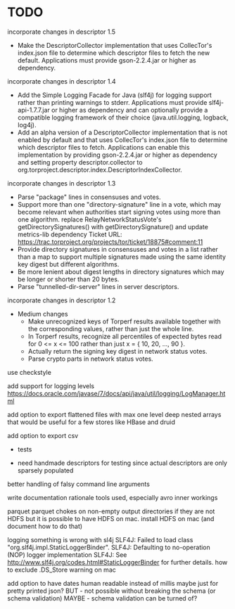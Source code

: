 # TODO


incorporate changes in descriptor 1.5
   - Make the DescriptorCollector implementation that uses CollecTor's
     index.json file to determine which descriptor files to fetch the
     new default.  Applications must provide gson-2.2.4.jar or higher
     as dependency.


incorporate changes in descriptor 1.4
   - Add the Simple Logging Facade for Java (slf4j) for logging
     support rather than printing warnings to stderr.  Applications
     must provide slf4j-api-1.7.7.jar or higher as dependency and can
     optionally provide a compatible logging framework of their choice
     (java.util.logging, logback, log4j).
   - Add an alpha version of a DescriptorCollector implementation that
     is not enabled by default and that uses CollecTor's index.json
     file to determine which descriptor files to fetch.  Applications
     can enable this implementation by providing gson-2.2.4.jar or
     higher as dependency and setting property descriptor.collector to
     org.torproject.descriptor.index.DescriptorIndexCollector.


incorporate changes in descriptor 1.3
   - Parse "package" lines in consensuses and votes.
   - Support more than one "directory-signature" line in a vote, which
     may become relevant when authorities start signing votes using
     more than one algorithm.
        replace RelayNetworkStatusVote's getDirectorySignatures() with
        getDirectorySignature() and update metrics-lib dependency
        Ticket URL: <https://trac.torproject.org/projects/tor/ticket/18875#comment:11>
   - Provide directory signatures in consensuses and votes in a list
     rather than a map to support multiple signatures made using the
     same identity key digest but different algorithms.
   - Be more lenient about digest lengths in directory signatures
     which may be longer or shorter than 20 bytes.
   - Parse "tunnelled-dir-server" lines in server descriptors.
   

incorporate changes in descriptor 1.2
 * Medium changes
   - Make unrecognized keys of Torperf results available together with
     the corresponding values, rather than just the whole line.
   - In Torperf results, recognize all percentiles of expected bytes
     read for 0 <= x <= 100 rather than just x = { 10, 20, ..., 90 }.
   - Actually return the signing key digest in network status votes.
   - Parse crypto parts in network status votes.

use checkstyle

add support for logging levels
  https://docs.oracle.com/javase/7/docs/api/java/util/logging/LogManager.html
  
add option to export flattened files with max one level deep nested arrays
  that would be useful for a few stores like HBase and druid
  
add option to export csv
  
*  tests
  + need handmade descriptors for testing 
    since actual descriptors are only sparsely populated
  
better handling of falsy command line arguments

write documentation
  rationale
  tools used, especially avro
  inner workings
    
parquet
  parquet chokes on non-empty output directories if they are not HDFS
  but it is possible to have HDFS on mac.
  install HDFS on mac (and document how to do that)  
 
logging
  something is wrong with sl4j
    SLF4J: Failed to load class "org.slf4j.impl.StaticLoggerBinder".
    SLF4J: Defaulting to no-operation (NOP) logger implementation
    SLF4J: See http://www.slf4j.org/codes.html#StaticLoggerBinder for further details.
  how to exclude .DS_Store warning on mac
 

add option to have dates human readable instead of millis
  maybe just for pretty printed json?
  BUT - not possible without breaking the schema (or schema validation)
  MAYBE - schema validation can be turned of?  

